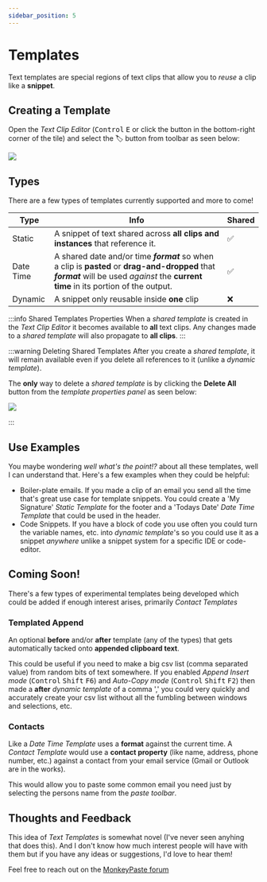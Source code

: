 ```yaml
---
sidebar_position: 5
---
```

# Templates

Text templates are special regions of text clips that allow you to *reuse* a clip like a **snippet**. 

## Creating a Template
Open the *Text Clip Editor* (<kbd>Control</kbd> <kbd>E</kbd> or click the button in the bottom-right corner of the tile) and select the 🏷️ button from toolbar as seen below:
<p class="figure">
  <img src={require('/img/templates_editor_add_menu.png').default} />  
</p>

## Types
There are a few types of templates currently supported and more to come!


|Type|Info|Shared|
|---|---|---|
|Static| A snippet of text shared across **all clips and instances** that reference it. | ✅|
|Date Time| A shared date and/or time ***format*** so when a clip is **pasted** or **drag-and-dropped** that ***format*** will be used *against* the **current time** in its portion of the output. |✅|
|Dynamic| A snippet only reusable inside **one** clip|❌|

:::info Shared Templates Properties
When a *shared template* is created in the *Text Clip Editor* it becomes available to **all** text clips. Any changes made to a *shared template* will also propagate to **all clips**.
:::

:::warning Deleting Shared Templates
After you create a *shared template*, it will remain available even if you delete all references to it (unlike a *dynamic template*). 

The **only** way to delete a *shared template* is by clicking the **Delete All** button from the *template properties panel* as seen below:

<p class="figure">
  <img src={require('/img/templates_delete_shared.png').default} />  
</p>
:::

## Use Examples
You maybe wondering *well what's the point!?* about all these templates, well I can understand that. Here's a few examples when they could be helpful:

- Boiler-plate emails. If you made a clip of an email you send all the time that's great use case for template snippets. You could create a 'My Signature' *Static Template* for the footer and a 'Todays Date' *Date Time Template* that could be used in the header. 
- Code Snippets. If you have a block of code you use often you could turn the variable names, etc. into *dynamic template*'s so you could use it as a snippet *anywhere* unlike a snippet system for a specific IDE or code-editor.


## Coming Soon!
There's a few types of experimental templates being developed which could be added if enough interest arises, primarily *Contact Templates*

### Templated Append
An optional **before** and/or **after** template (any of the types) that gets automatically tacked onto **appended clipboard text**. 

This could be useful if you need to make a big csv list (comma separated value) from random bits of text somewhere. If you enabled *Append Insert mode* (<kbd>Control</kbd> <kbd>Shift</kbd> <kbd>F6</kbd>) and *Auto-Copy mode* (<kbd>Control</kbd> <kbd>Shift</kbd> <kbd>F2</kbd>) then made a **after** *dynamic template* of a comma ',' you could very quickly and accurately create your csv list without all the fumbling between windows and selections, etc.
### Contacts
Like a *Date Time Template* uses a **format** against the current time. A *Contact Template* would use a **contact property** (like name, address, phone number, etc.) against a contact from your email service (Gmail or Outlook are in the works). 

This would allow you to paste some common email you need just by selecting the persons name from the *paste toolbar*. 

## Thoughts and Feedback
This idea of *Text Templates* is somewhat novel (I've never seen anyhing that does this). And I don't know how much interest people will have with them but if you have any ideas or suggestions, I'd love to hear them! 

Feel free to reach out on the [MonkeyPaste forum](https://monkeypaste.com/forum/index.php?board=1.0) 